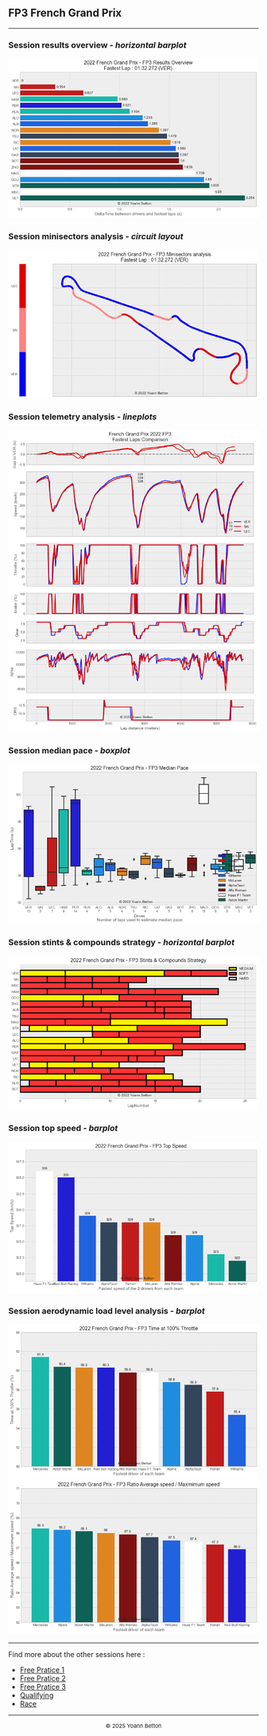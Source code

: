 ## FP3 French Grand Prix

---

### Session results overview - *horizontal barplot*

<img src="/output/2022-07-24_French_Grand_Prix/fp3_results_overview_white.png?raw=true"/>

### Session minisectors analysis - *circuit layout*

<img src="/output/2022-07-24_French_Grand_Prix/fp3_minisectors_analysis_white.png?raw=true"/>

### Session telemetry analysis - *lineplots*

<img src="/output/2022-07-24_French_Grand_Prix/fp3_telemetry_analysis_white.png?raw=true"/>

### Session median pace - *boxplot*

<img src="/output/2022-07-24_French_Grand_Prix/fp3_median_pace_white.png?raw=true"/>

### Session stints & compounds strategy - *horizontal barplot*

<img src="/output/2022-07-24_French_Grand_Prix/fp3_stints_compounds_stategy_white.png?raw=true"/>

### Session top speed - *barplot*

<img src="/output/2022-07-24_French_Grand_Prix/topspeed_fp3_white.png?raw=true"/>

### Session aerodynamic load level analysis - *barplot*

<img src="/output/2022-07-24_French_Grand_Prix/fp3_maximum_throttle_white.png?raw=true"/>

<img src="/output/2022-07-24_French_Grand_Prix/fp3_speed_ratio_white.png?raw=true"/>

--- 

Find more about the other sessions here :
  - [Free Pratice 1](/page/FP1/2022-07-24_French_Grand_Prix)  
  - [Free Pratice 2](/page/FP2/2022-07-24_French_Grand_Prix) 
  - [Free Pratice 3](/page/FP3/2022-07-24_French_Grand_Prix)
  - [Qualifying](/page/Qualifying/2022-07-24_French_Grand_Prix) 
  - [Race](/page/Race/2022-07-24_French_Grand_Prix)

---

<div style="text-align: center">
  <p style="font-size:11px">&copy; 2025 Yoann Betton</p>
</div>

<!-- ---

<p style="font-size:11px">Page generated from <a href="https://github.com/yoannbtn/yoannbtn.github.io">github.com/yoannbtn</a>.</p> -->